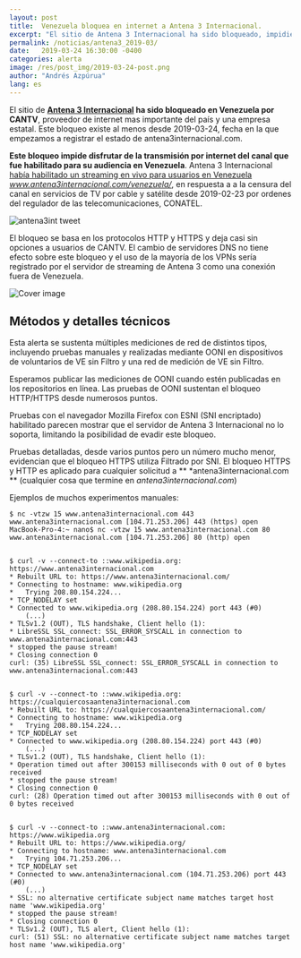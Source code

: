 ```yaml
---
layout: post
title:  Venezuela bloquea en internet a Antena 3 Internacional.
excerpt: "El sitio de Antena 3 Internacional ha sido bloqueado, impidiendo que se vea su transmisión por internet. Ya había sido censurado en servicios de TV por suscripción."
permalink: /noticias/antena3_2019-03/
date:   2019-03-24 16:30:00 -0400
categories: alerta
image: /res/post_img/2019-03-24-post.png
author: "Andrés Azpúrua"
lang: es
---
```


El sitio de **[Antena 3 Internacional](antena3internacional.com) ha sido bloqueado en Venezuela por CANTV**, proveedor de internet mas importante del país y una empresa estatal. Este bloqueo existe al menos desde 2019-03-24, fecha en la que empezamos a registrar el estado de antena3internacional.com.

**Este bloqueo impide disfrutar de la transmisión por internet del canal que fue habilitado para su audiencia en Venezuela**. Antena 3 Internacional [había habilitado un streaming en vivo para usuarios en Venezuela](https://twitter.com/antena3int/status/1107630484505403393) *www.antena3internacional.com/venezuela/*, en respuesta a a la censura del canal en servicios de TV por cable y satélite desde 2019-02-23 por ordenes del regulador de las telecomunicaciones, CONATEL.

![antena3int tweet](/res/post_img/2019-03-24/antena3int_tweet.png)

El bloqueo se basa en los protocolos HTTP y HTTPS y deja casi sin opciones a usuarios de CANTV. El cambio de servidores DNS no tiene efecto sobre este bloqueo y el uso de la mayoría de los VPNs sería registrado por el servidor de streaming de Antena 3 como una conexión fuera de Venezuela.

![Cover image](/res/post_img/2019-03-24-post.png)


## Métodos y detalles técnicos
Esta alerta se sustenta múltiples mediciones de red de distintos tipos, incluyendo pruebas manuales y realizadas mediante OONI en dispositivos de voluntarios de VE sin Filtro y una red de medición de VE sin Filtro.

Esperamos publicar las mediciones de OONI cuando estén publicadas en los repositorios en línea. Las pruebas de OONI sustentan el bloqueo HTTP/HTTPS desde numerosos puntos.

Pruebas con el navegador Mozilla Firefox con ESNI (SNI encriptado) habilitado parecen mostrar que el servidor de Antena 3 Internacional no lo soporta, limitando la posibilidad de evadir este bloqueo.

Pruebas detalladas, desde varios puntos pero un número mucho menor, evidencian que el bloqueo HTTPS utiliza Filtrado por SNI. El bloqueo HTTPS y HTTP es aplicado para cualquier solicitud a ** \*antena3internacional.com ** (cualquier cosa que termine en *antena3internacional.com*)

Ejemplos de muchos experimentos manuales:
```
$ nc -vtzw 15 www.antena3internacional.com 443
www.antena3internacional.com [104.71.253.206] 443 (https) open
MacBook-Pro-4:~ nano$ nc -vtzw 15 www.antena3internacional.com 80
www.antena3internacional.com [104.71.253.206] 80 (http) open


$ curl -v --connect-to ::www.wikipedia.org: https://www.antena3internacional.com
* Rebuilt URL to: https://www.antena3internacional.com/
* Connecting to hostname: www.wikipedia.org
*   Trying 208.80.154.224...
* TCP_NODELAY set
* Connected to www.wikipedia.org (208.80.154.224) port 443 (#0)
    (...)
* TLSv1.2 (OUT), TLS handshake, Client hello (1):
* LibreSSL SSL_connect: SSL_ERROR_SYSCALL in connection to www.antena3internacional.com:443
* stopped the pause stream!
* Closing connection 0
curl: (35) LibreSSL SSL_connect: SSL_ERROR_SYSCALL in connection to www.antena3internacional.com:443


$ curl -v --connect-to ::www.wikipedia.org: https://cualquiercosaantena3internacional.com
* Rebuilt URL to: https://cualquiercosaantena3internacional.com/
* Connecting to hostname: www.wikipedia.org
*   Trying 208.80.154.224...
* TCP_NODELAY set
* Connected to www.wikipedia.org (208.80.154.224) port 443 (#0)
    (...)
* TLSv1.2 (OUT), TLS handshake, Client hello (1):
* Operation timed out after 300153 milliseconds with 0 out of 0 bytes received
* stopped the pause stream!
* Closing connection 0
curl: (28) Operation timed out after 300153 milliseconds with 0 out of 0 bytes received


$ curl -v --connect-to ::www.antena3internacional.com: https://www.wikipedia.org
* Rebuilt URL to: https://www.wikipedia.org/
* Connecting to hostname: www.antena3internacional.com
*   Trying 104.71.253.206...
* TCP_NODELAY set
* Connected to www.antena3internacional.com (104.71.253.206) port 443 (#0)
    (...)
* SSL: no alternative certificate subject name matches target host name 'www.wikipedia.org'
* stopped the pause stream!
* Closing connection 0
* TLSv1.2 (OUT), TLS alert, Client hello (1):
curl: (51) SSL: no alternative certificate subject name matches target host name 'www.wikipedia.org'
```
